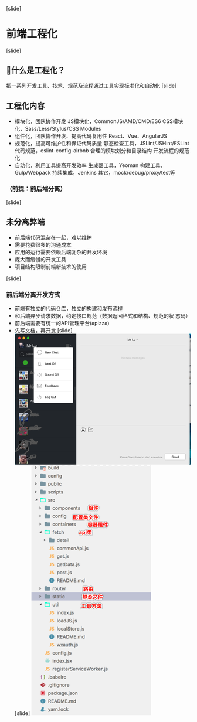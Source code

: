 [slide]
# 前端工程化
[slide]
## 什么是工程化？
把一系列开发工具、技术、规范及流程通过工具实现标准化和自动化
[slide]
## 工程化内容
* 模块化，团队协作开发
 JS模块化，CommonJS/AMD/CMD/ES6
 CSS模块化，Sass/Less/Stylus/CSS Modules
* 组件化，团队协作开发、提高代码复用性
React、Vue、AngularJS
* 规范化，提高可维护性和保证代码质量
静态检查工具，JSLint/JSHint/ESLint
代码规范，eslint-config-airbnb
合理的模块划分和目录结构
开发流程的规范化
* 自动化，利用工具提高开发效率
生成器工具，Yeoman
构建工具，Gulp/Webpack
持续集成，Jenkins
其它，mock/debug/proxy/test等

### （前提：前后端分离）
[slide]
## 未分离弊端
* 前后端代码混杂在一起，难以维护
* 需要花费很多的沟通成本
* 应用的运行需要依赖后端复杂的开发环境
* 庞大而缓慢的开发工具
* 项目结构限制前端新技术的使用

[slide]
### 前后端分离开发方式
* 前端有独立的代码仓库，独立的构建和发布流程
* 和后端异步请求数据，约定接口规范（数据返回格式和结构、规范的状
态码）
* 前后端需要有统一的API管理平台(apizza)
* 先写文档，再开发
[slide]
![wx](/img/wx.png)
[slide]
![目录](/img/mlbz.png)
